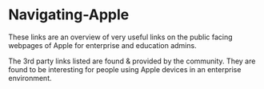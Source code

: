 # Navigating-Apple

These links are an overview of very useful links on the public facing webpages of Apple for enterprise and education admins. 

The 3rd party links listed are found & provided by the community. 
They are found to be interesting for people using Apple devices in an enterprise environment.
